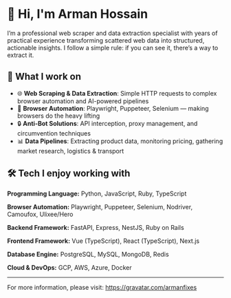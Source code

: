# 👋 Hi, I'm Arman Hossain

I’m a professional web scraper and data extraction specialist with years of practical experience transforming scattered web data into structured, actionable insights. I follow a simple rule: if you can see it, there’s a way to extract it.

## 🧠 What I work on

- 🌐 **Web Scraping & Data Extraction**: Simple HTTP requests to complex browser automation and AI-powered pipelines
- 🤖 **Browser Automation**: Playwright, Puppeteer, Selenium — making browsers do the heavy lifting
- 🔒 **Anti-Bot Solutions**: API interception, proxy management, and circumvention techniques
- 📊 **Data Pipelines**: Extracting product data, monitoring pricing, gathering market research, logistics & transport

## 🛠️ Tech I enjoy working with

**Programming Language:** Python, JavaScript, Ruby, TypeScript

**Browser Automation:** Playwright, Puppeteer, Selenium, Nodriver, Camoufox, Ulixee/Hero

**Backend Framework:** FastAPI, Express, NestJS, Ruby on Rails

**Frontend Framework:** Vue (TypeScript), React (TypeScript), Next.js

**Database Engine:** PostgreSQL, MySQL, MongoDB, Redis

**Cloud & DevOps:** GCP, AWS, Azure, Docker

---

For more information, please visit: https://gravatar.com/armanfixes
